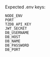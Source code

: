 Expected .env keys:

```
NODE_ENV
PORT
TZDB_API_KEY
JWT_SECRET
DB_USERNAME
DB_HOST
DB_NAME
DB_PASSWORD
DB_PORT
```
